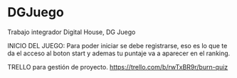 # DGJuego
Trabajo integrador Digital House, DG Juego

INICIO DEL JUEGO:
Para poder iniciar se debe registrarse, eso es lo que te da el acceso al boton start y ademas tu puntaje va a aparecer en el ranking.

TRELLO para gestión de proyecto.
https://trello.com/b/rwTxBR9r/burn-quiz
